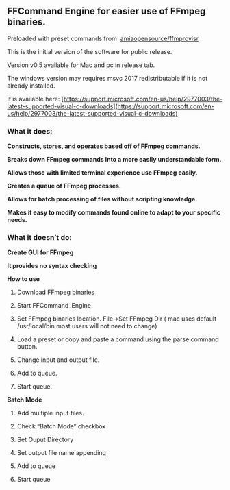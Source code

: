 ## FFCommand Engine for easier use of FFmpeg binaries.

Preloaded with preset commands from  [amiaopensource/ffmprovisr](https://github.com/amiaopensource/ffmprovisr)

This is the initial version of the software for public release.

Version v0.5 available for Mac and pc in release tab.

The windows version may requires msvc 2017 redistributable if it is not already installed. 

It is available here: [https://support.microsoft.com/en-us/help/2977003/the-latest-supported-visual-c-downloads](https://support.microsoft.com/en-us/help/2977003/the-latest-supported-visual-c-downloads)

### **What it does:**

**Constructs, stores, and operates based off of FFmpeg commands.**

**Breaks down FFmpeg commands into a more easily understandable form.**

**Allows those with limited terminal experience use FFmpeg easily.**

**Creates a queue of FFmpeg processes.**

**Allows for batch processing of files without scripting knowledge.**

**Makes it easy to modify commands found online to adapt to your specific needs.**

### **What it doesn’t do:**

**Create GUI for FFmpeg**

**It provides no syntax checking**




**How to use**

1. Download FFmpeg binaries

2. Start FFCommand_Engine

3. Set FFmpeg binaries location. File-&gt;Set FFmpeg Dir ( mac uses default /usr/local/bin most users will not need to change)

4. Load a preset or copy and paste a command using the parse command button.

5. Change input and output file.

6. Add to queue.

7. Start queue.

**Batch Mode**

1. Add multiple input files.

2. Check “Batch Mode” checkbox

3. Set Ouput Directory

4. Set output file name appending

5. Add to queue

6. Start queue
